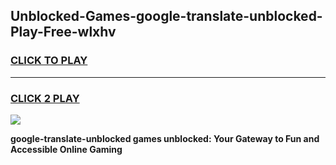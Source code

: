 
## Unblocked-Games-google-translate-unblocked-Play-Free-wlxhv
<h3>
<a href="https://premium76.site?title=google-translate-unblocked&ref=23A">CLICK TO PLAY</a></h3>
<hr>

<h3>
<a href="https://premium76.site?title=google-translate-unblocked&ref=23A">CLICK 2 PLAY</a>
  
</h3>

<a href="https://premium76.site?title=google-translate-unblocked&ref=23A"><img src="https://clearcache.store/games.png"></a>


**google-translate-unblocked games unblocked: Your Gateway to Fun and Accessible Online Gaming**
